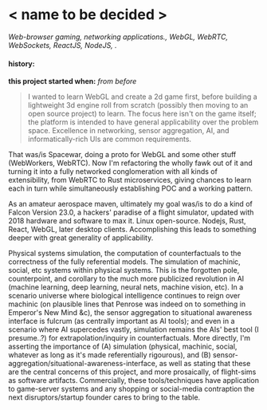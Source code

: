 


# < name to be decided >


_Web-browser gaming, networking applications., WebGL, WebRTC, WebSockets, ReactJS, NodeJS, ._
#### history:



**this project started when:**
_from before_
>I wanted to learn WebGL and create a 2d game first, before building a lightweight 3d engine roll from scratch (possibly then moving to an open source project) to learn.  The focus here isn't on the game itself; the platform is intended to have general applicability over the problem space. Excellence in networking, sensor aggregation, AI, and informatically-rich UIs are common requirements.

That was/is Spacewar, doing a proto for WebGL and some other stuff (WebWorkers, WebRTC).  Now I'm refactoring the wholly fawk out of it and turning it into a fully networked conglomeration with all kinds of extensibility, from WebRTC to Rust microservices, giving chances to learn each in turn while simultaneously establishing POC and a working pattern.

As an amateur aerospace maven, ultimately my goal was/is to do a kind of Falcon Version 23.0, a hackers' paradise of a flight simulator, updated with 2018 hardware and software to max it. Linux open-source.  Nodejs, Rust, React, WebGL, later desktop clients.  Accomplishing this leads to something deeper with great generality of applicability.  

Physical systems simulation, the computation of counterfactuals to the correctness of the fully referential models.  The simulation of machinic, social, etc systems within physical systems.  This is the forgotten pole, counterpoint, and corollary to the much more publicized revolution in AI (machine learning, deep learning, neural nets, machine vision, etc).  In a scenario universe where biological intelligence continues to reign over machinic (on plausible lines that Penrose was indeed on to something in Emperor's New Mind &c), the sensor aggregation to situational awareness interface is fulcrum (as centrally important as AI tools); and even in a scenario where AI supercedes vastly, simulation remains the AIs' best tool (I presume..?) for extrapolation/inquiry in counterfactuals. More directly, I'm asserting the importance of (A) simulation (physical, machinic, social, whatever as long as it's made referentially rigourous), and (B) sensor-aggregation/situational-awareness-interface, as well as stating that these are the central concerns of this project, and more prosaically, of flight-sims as software artifacts.  Commercially, these tools/techniques have application to game-server systems and any shopping or social-media contraption the next disruptors/startup founder cares to bring to the table.
